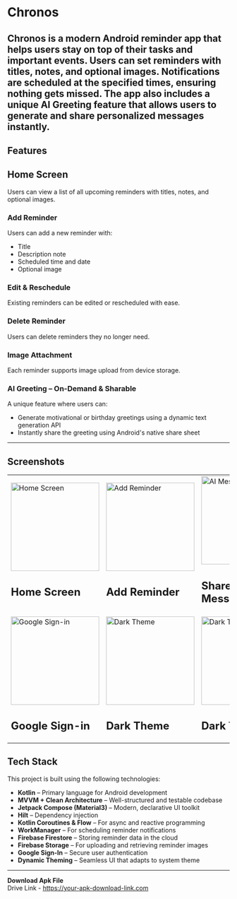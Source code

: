 # Chronos

**Chronos** is a modern Android reminder app that helps users stay on top of their tasks and important events. Users can set reminders with titles, notes, and optional images. Notifications are scheduled at the specified times, ensuring nothing gets missed. The app also includes a unique **AI Greeting** feature that allows users to generate and share personalized messages instantly.
---

## Features

## Home Screen  
Users can view a list of all upcoming reminders with titles, notes, and optional images.

### Add Reminder  
Users can add a new reminder with:
- Title  
- Description note  
- Scheduled time and date  
- Optional image  

### Edit & Reschedule  
Existing reminders can be edited or rescheduled with ease.

### Delete Reminder  
Users can delete reminders they no longer need.

### Image Attachment  
Each reminder supports image upload from device storage.

### AI Greeting – On-Demand & Sharable 
A unique feature where users can:
- Generate motivational or birthday greetings using a dynamic text generation API  
- Instantly share the greeting using Android's native share sheet  

---


##  Screenshots
<table>

   <tr>
    <td>
      <img src="https://github.com/AyushPorwal10/README_SCREENSHOTS/blob/main/home_light.png" alt="Home Screen" width="200"/>
      <h2>Home Screen</h2>
    </td>
    <td>
      <img src="https://github.com/AyushPorwal10/README_SCREENSHOTS/blob/main/addReminder_light.png" alt="Add Reminder" width="200"/>
      <h2>Add Reminder</h2>
    </td>
    <td>
      <img src="https://github.com/AyushPorwal10/README_SCREENSHOTS/blob/main/ai.png" alt="AI Message" width="200"/>
      <h2>Share AI Message</h2>
    </td>
  </tr>
  
  <tr>
    <td>
      <img src="https://github.com/AyushPorwal10/README_SCREENSHOTS/blob/main/login_light.png" alt="Google Sign-in" width="200"/>
      <h2>Google Sign-in</h2>
    </td>
    <td>
      <img src="https://github.com/AyushPorwal10/README_SCREENSHOTS/blob/main/home_dark.png" alt="Dark Theme" width="200"/>
      <h2>Dark Theme</h2>
    </td>
    <td>
      <img src="https://github.com/AyushPorwal10/README_SCREENSHOTS/blob/main/addReminder_dark.png" alt="Dark Theme" width="200"/>
      <h2>Dark Theme</h2>
    </td>
  </tr>

  
    
  </tr>
  
</table>


## Tech Stack

This project is built using the following technologies:

- **Kotlin** – Primary language for Android development  
- **MVVM + Clean Architecture** – Well-structured and testable codebase  
- **Jetpack Compose (Material3)** – Modern, declarative UI toolkit  
- **Hilt** – Dependency injection  
- **Kotlin Coroutines & Flow** – For async and reactive programming  
- **WorkManager** – For scheduling reminder notifications  
- **Firebase Firestore** – Storing reminder data in the cloud  
- **Firebase Storage** – For uploading and retrieving reminder images  
- **Google Sign-In** – Secure user authentication  
- **Dynamic Theming** – Seamless UI that adapts to system theme

---

**Download Apk File**  
Drive Link - https://your-apk-download-link.com

